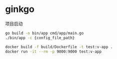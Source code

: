 # ginkgo
项目启动

```bash
go build -o bin/app cmd/app/main.go
./bin/app -c {config_file_path} 
```

```bash
docker build -f build/Dockerfile -t test:v-app .
docker run -it --rm -p 9000:9000 test:v-app
```